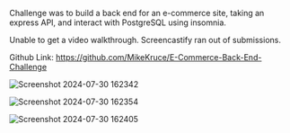 Challenge was to build a back end for an e-commerce site, taking an express API, and interact with PostgreSQL using insomnia. 

Unable to get a video walkthrough. Screencastify ran out of submissions.

Github Link: https://github.com/MikeKruce/E-Commerce-Back-End-Challenge

![Screenshot 2024-07-30 162342](https://github.com/user-attachments/assets/164c2008-fe47-499d-8e2f-b08284791675)


![Screenshot 2024-07-30 162354](https://github.com/user-attachments/assets/8b648a1e-be63-4cb8-afbd-abd275e0abab)


![Screenshot 2024-07-30 162405](https://github.com/user-attachments/assets/25fbf8fb-bcb1-405a-a9c6-490c7b133424)
